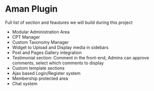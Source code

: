 # Aman Plugin

Full list of section and feautures we will build during this project

* Modular Administration Area
* CPT Manager
* Custom Taxonomy Manager
* Widget to Upload and Display media in sidebars
* Post and  Pages Gallery integration
* Testimonial section: Comment in the front-end, Admins can approve comments, select which comments to display
* Custom template sections
* Ajax based Login/Register system
* Membership protected area
* Chat system
